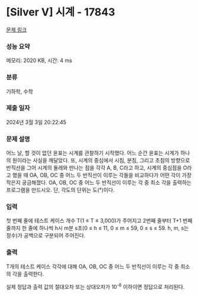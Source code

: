 # [Silver V] 시계 - 17843 

[문제 링크](https://www.acmicpc.net/problem/17843) 

### 성능 요약

메모리: 2020 KB, 시간: 4 ms

### 분류

기하학, 수학

### 제출 일자

2024년 3월 3일 20:22:45

### 문제 설명

<p>어느 날, 할 것이 없던 윤표는 시계를 관찰하기 시작했다. 어느 순간 윤표는 시계가 하나의 원이라는 사실을 깨달았다. 또, 시계의 중심에서 시침, 분침, 그리고 초침의 방향으로 반직선을 그어 시계의 둘레와 만나는 점을 각각 A, B, C라고 하고, 시계의 중심점을 O라고 했을 때 OA, OB, OC 중 어느 두 반직선이 이루는 각들을 비교하다가 어떤 각이 가장 작은지 궁금해졌다. OA, OB, OC 중 어느 두 반직선이 이루는 각 중 최소 각을 출력하는 프로그램을 만드시오. 단, 각도의 단위는 도(°)이다.</p>

### 입력 

 <p>첫 번째 줄에 테스트 케이스 개수 T(1 ≤ T ≤ 3,000)가 주어지고 2번째 줄부터 T+1 번째 줄까지 한 줄에 하나씩 h시 m분 s초(0 ≤ h ≤ 11, 0 ≤ m ≤ 59, 0 ≤ s ≤ 59. h, m, s는 정수)가 공백으로 구분되어 주어진다.</p>

### 출력 

 <p>T개의 테스트 케이스 각각에 대해 OA, OB, OC 중 어느 두 반직선이 이루는 각 중 최소의 각을 출력한다.</p>

<p>실제 정답과 출력 값의 절대오차 또는 상대오차가 10<sup>-6</sup> 이하이면 정답으로 처리된다.</p>

